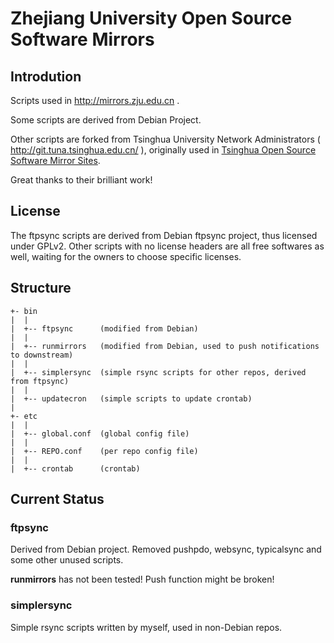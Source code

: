 # Zhejiang University Open Source Software Mirrors

## Introdution

Scripts used in http://mirrors.zju.edu.cn .

Some scripts are derived from Debian Project.

Other scripts are forked from Tsinghua University Network 
Administrators ( http://git.tuna.tsinghua.edu.cn/ ), originally 
used in [Tsinghua Open Source Software Mirror Sites](http://mirrors.tuna.tsinghua.edu.cn).

Great thanks to their brilliant work!

## License

The ftpsync scripts are derived from Debian ftpsync project, 
thus licensed under GPLv2. Other scripts with no license headers 
are all free softwares as well, waiting for the owners to choose 
specific licenses.

## Structure

	+- bin
	|  |
	|  +-- ftpsync		(modified from Debian)
	|  |
	|  +-- runmirrors	(modified from Debian, used to push notifications to downstream)
	|  |
	|  +-- simplersync	(simple rsync scripts for other repos, derived from ftpsync)
	|  |
	|  +-- updatecron	(simple scripts to update crontab)
	|
	+- etc
	|  |
	|  +-- global.conf	(global config file)
	|  |
	|  +-- REPO.conf	(per repo config file)
	|  |
	|  +-- crontab		(crontab)

## Current Status

### ftpsync

Derived from Debian project. Removed pushpdo, websync, typicalsync and some other unused scripts.

__runmirrors__ has not been tested! Push function might be broken!

### simplersync

Simple rsync scripts written by myself, used in non-Debian repos.

